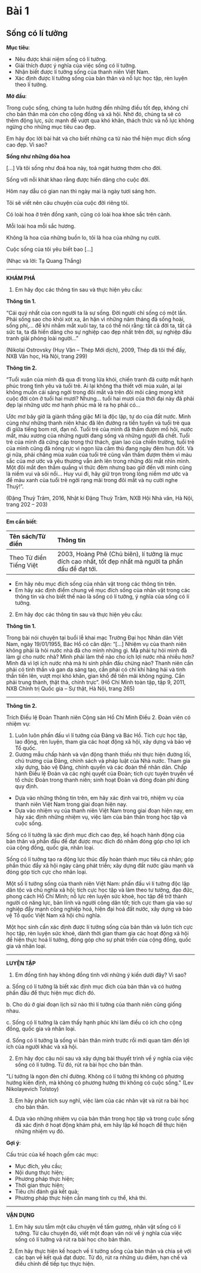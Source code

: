 # Bài 1
## Sống có lí tưởng

**Mục tiêu**:

*   Nêu được khái niệm sống có lí tưởng.
*   Giải thích được ý nghĩa của việc sống có lí tưởng.
*   Nhận biết được lí tưởng sống của thanh niên Việt Nam.
*   Xác định được lí tưởng sống của bản thân và nỗ lực học tập, rèn luyện theo lí tưởng.

**Mở đầu**:

Trong cuộc sống, chúng ta luôn hướng đến những điều tốt đẹp, không chỉ cho bản thân mà còn cho cộng đồng và xã hội. Nhờ đó, chúng ta sẽ có thêm động lực, sức mạnh để vượt qua khó khăn, thách thức và nỗ lực không ngừng cho những mục tiêu cao đẹp.

Em hãy đọc lời bài hát và cho biết những ca từ nào thể hiện mục đích sống cao đẹp. Vì sao?

**Sống như những đóa hoa**

[...] Và tôi sống như đoá hoa này, toả ngát hương thơm cho đời.

Sống với nỗi khát khao rằng được hiến dâng cho cuộc đời.

Hôm nay dẫu có gian nan thì ngày mai là ngày tươi sáng hơn.

Tôi sẽ viết nên câu chuyện của cuộc đời riêng tôi.

Có loài hoa ở trên đồng xanh, cũng có loài hoa khoe sắc trên cành.

Mỗi loài hoa mỗi sắc hương.

Không là hoa của những buồn lo, tôi là hoa của những nụ cười.

Cuộc sống của tôi yêu biết bao [...]

(Nhạc và lời: Tạ Quang Thắng)

---

**KHÁM PHÁ**

1. Em hãy đọc các thông tin sau và thực hiện yêu cầu:

**Thông tin 1.**

“Cái quý nhất của con người ta là sự sống. Đời người chỉ sống có một lần. Phải sống sao cho khỏi xót xa, ân hận vì những năm tháng đã sống hoài, sống phí,... để khi nhắm mắt xuôi tay, ta có thể nói rằng: tất cả đời ta, tất cả sức ta, ta đã hiến dâng cho sự nghiệp cao đẹp nhất trên đời, sự nghiệp đấu tranh giải phóng loài người...”

(Nikolai Ostrovsky (Huy Văn – Thép Mới dịch), 2009, Thép đã tôi thế đấy, NXB Văn học, Hà Nội, trang 299)

**Thông tin 2.**

“Tuổi xuân của mình đã qua đi trong lửa khói, chiến tranh đã cướp mất hạnh phúc trong tình yêu và tuổi trẻ. Ai lại không tha thiết với mùa xuân, ai lại không muốn cái sáng ngời trong đôi mắt và trên đôi môi căng mọng khít cuộc đời còn ở tuổi hai mươi? Nhưng... tuổi hai mươi của thời đại này đã phải đẹp lại những ước mơ hạnh phúc mà lẽ ra họ phải có...

Ước mơ bây giờ là giành thắng giặc Mĩ là độc lập, tự do của đất nước. Mình cùng như những thanh niên khác đã lên đường ra tiền tuyến và tuổi trẻ qua đi giữa tiếng bom rơi, đạn nổ. Tuổi trẻ của mình đã thấm đượm mồ hôi, nước mắt, máu xương của những người đang sống và những người đã chết. Tuổi trẻ của mình đã cứng cáp trong thử thách, gian lao của chiến trường, tuổi trẻ của mình cũng đã nóng rực vì ngọn lửa căm thù đang ngày đêm hun đốt. Và gì nữa, phải chăng mùa xuân của tuổi trẻ cũng vẫn thấm đượm thêm vì màu sắc của mơ ước và yêu thương vẫn ánh lên trong những đôi mắt nhìn mình. Một đôi mắt đen thẳm quầng vì thức đêm nhưng bao giờ đến với mình cũng là niềm vui và sôi nổi... Huy vui đi, hãy giữ trọn trong lòng niềm mơ ước và để màu xanh của tuổi trẻ ngời rạng mãi trong đôi mắt và nụ cười nghe Thuỷ!”.

(Đặng Thuỳ Trâm, 2016, Nhật kí Đặng Thuỳ Trâm, NXB Hội Nhà văn, Hà Nội, trang 202 – 203)

---

**Em cần biết**:

| Tên sách/Từ điển         | Thông tin                                                                                                                                                                                                                                                          |
| :----------------------- | :----------------------------------------------------------------------------------------------------------------------------------------------------------------------------------------------------------------------------------------------------------------- |
| Theo Từ điển Tiếng Việt | 2003, Hoàng Phê (Chủ biên), lí tưởng là mục đích cao nhất, tốt đẹp nhất mà người ta phấn đấu để đạt tới.                                                                                                                                                           |

*   Em hãy nêu mục đích sống của nhân vật trong các thông tin trên.
*   Em hãy xác định điểm chung về mục đích sống của nhân vật trong các thông tin và cho biết thế nào là sống có lí tưởng, ý nghĩa của sống có lí tưởng.

2. Em hãy đọc các thông tin sau và thực hiện yêu cầu:

**Thông tin 1.**

Trong bài nói chuyện tại buổi lễ khai mạc Trường Đại học Nhân dân Việt Nam, ngày 19/01/1955, Bác Hồ có căn dặn:
“[...] Nhiệm vụ của thanh niên không phải là hỏi nước nhà đã cho mình những gì. Mà phải tự hỏi mình đã làm gì cho nước nhà? Mình phải làm thế nào cho ích lợi nước nhà nhiều hơn? Mình đã vì lợi ích nước nhà mà hi sinh phấn đấu chừng nào?
Thanh niên cần phải có tinh thần và gan dạ sáng tạo, cần phải có chí khí hăng hái và tinh thần tiến lên, vượt mọi khó khăn, gian khổ để tiến mãi không ngừng. Cần phải trung thành, thật thà, chính trực”.
(Hồ Chí Minh toàn tập, tập 9, 2011, NXB Chính trị Quốc gia – Sự thật, Hà Nội, trang 265)

---

**Thông tin 2.**

Trích Điều lệ Đoàn Thanh niên Cộng sản Hồ Chí Minh
Điều 2. Đoàn viên có nhiệm vụ:
1. Luôn luôn phấn đấu vì lí tưởng của Đảng và Bác Hồ. Tích cực học tập, lao động, rèn luyện, tham gia các hoạt động xã hội, xây dựng và bảo vệ Tổ quốc.
2. Gương mẫu chấp hành và vận động thanh thiếu nhi thực hiện đường lối, chủ trương của Đảng, chính sách và pháp luật của Nhà nước. Tham gia xây dựng, bảo vệ Đảng, chính quyền và các đoàn thể nhân dân. Chấp hành Điều lệ Đoàn và các nghị quyết của Đoàn; tích cực tuyên truyền về tổ chức Đoàn trong thanh niên; sinh hoạt Đoàn và đóng đoàn phí đúng quy định.

*   Dựa vào những thông tin trên, em hãy xác định vai trò, nhiệm vụ của thanh niên Việt Nam trong giai đoạn hiện nay.
*   Dựa vào nhiệm vụ của thanh niên Việt Nam trong giai đoạn hiện nay, em hãy xác định những nhiệm vụ, việc làm của bản thân trong học tập và cuộc sống.

Sống có lí tưởng là xác định mục đích cao đẹp, kế hoạch hành động của bản thân và phấn đấu để đạt được mục đích đó nhằm đóng góp cho lợi ích của cộng đồng, quốc gia, nhân loại.

Sống có lí tưởng tạo ra động lực thúc đẩy hoàn thành mục tiêu cá nhân; góp phần thúc đẩy xã hội ngày càng phát triển; xây dựng đất nước giàu mạnh và đóng góp tích cực cho nhân loại.

Một số lí tưởng sống của thanh niên Việt Nam: phấn đấu vì lí tưởng độc lập dân tộc và chủ nghĩa xã hội; tích cực học tập và làm theo tư tưởng, đạo đức, phong cách Hồ Chí Minh; nỗ lực rèn luyện sức khoẻ, học tập để trở thành người có năng lực, bản lĩnh và người công dân tốt; tích cực tham gia vào sự nghiệp đẩy mạnh công nghiệp hoá, hiện đại hoá đất nước, xây dựng và bảo vệ Tổ quốc Việt Nam xã hội chủ nghĩa.

Một học sinh cần xác định được lí tưởng sống của bản thân và luôn tích cực học tập, rèn luyện sức khoẻ, dành thời gian tham gia các hoạt động xã hội để hiện thực hoá lí tưởng, đóng góp cho sự phát triển của cộng đồng, quốc gia và nhân loại.

---

**LUYỆN TẬP**

1. Em đồng tình hay không đồng tình với những ý kiến dưới đây? Vì sao?

  a. Sống có lí tưởng là biết xác định mục đích của bản thân và có hướng phấn đấu để thực hiện mục đích đó.

  b. Cho dù ở giai đoạn lịch sử nào thì lí tưởng của thanh niên cũng giống nhau.

  c. Sống có lí tưởng là cảm thấy hạnh phúc khi làm điều có ích cho cộng đồng, quốc gia và nhân loại.

  d. Sống có lí tưởng là sống vì bản thân mình trước rồi mới quan tâm đến lợi ích của người khác và xã hội.

2. Em hãy đọc câu nói sau và xây dựng bài thuyết trình về ý nghĩa của việc sống có lí tưởng. Từ đó, rút ra bài học cho bản thân.

"Lí tưởng là ngọn đèn chỉ đường. Không có lí tưởng thì không có phương hướng kiên định, mà không có phương hướng thì không có cuộc sống."
(Lev Nikolayevich Tolstoy)

3. Em hãy phân tích suy nghĩ, việc làm của các nhân vật và rút ra bài học cho bản thân.

4. Dựa vào những nhiệm vụ của bản thân trong học tập và trong cuộc sống đã xác định ở hoạt động khám phá, em hãy lập kế hoạch để thực hiện những nhiệm vụ đó.

**Gợi ý**:

Cấu trúc của kế hoạch gồm các mục:
*   Mục đích, yêu cầu;
*   Nội dung thực hiện;
*   Phương pháp thực hiện;
*   Thời gian thực hiện;
*   Tiêu chí đánh giá kết quả;
*   Phương pháp thực hiện cần mang tính cụ thể, khả thi.

---

**VẬN DỤNG**

1. Em hãy sưu tầm một câu chuyện về tấm gương, nhân vật sống có lí tưởng. Từ câu chuyện đó, viết một đoạn văn nói về ý nghĩa của việc sống có lí tưởng và rút ra bài học cho bản thân.

2. Em hãy thực hiện kế hoạch về lí tưởng sống của bản thân và chia sẻ với các bạn về kết quả đạt được. Từ đó, rút ra những ưu điểm, hạn chế và điều chỉnh để tiếp tục thực hiện.
